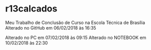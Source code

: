 ﻿# r13calcados
Meu Trabalho de Conclusão de Curso na Escola Técnica de Brasília
Alterado no GitHub em 06/02/2018 às 16:35

Alterado no PC em 07/02/2018 às 09:15
Alterado no NOTEBOOK em 10/02/2018 às 22:30
